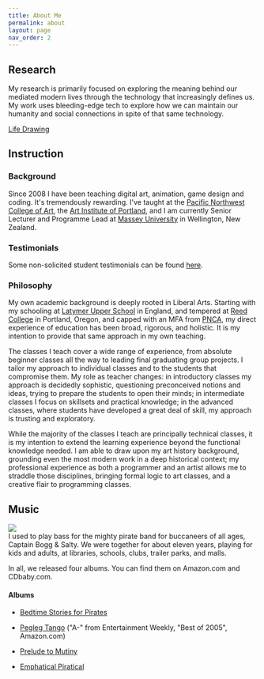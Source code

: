 ```yaml
---
title: About Me
permalink: about
layout: page
nav_order: 2
---
```

## Research

My research is primarily focused on exploring the meaning behind our mediated modern lives through the technology that increasingly defines us. My work uses bleeding-edge tech to explore how we can maintain our humanity and social connections in spite of that same technology.

[Life Drawing](https://www.lucashaley.com/life-drawing/)

## Instruction

### Background

Since 2008 I have been teaching digital art, animation, game design and coding. It's tremendously rewarding. I've taught at the [Pacific Northwest College of Art](https://www.lucashaley.com/www.pnca.edu), the [Art Institute of Portland](https://www.lucashaley.com/www.aii.edu), and I am currently Senior Lecturer and Programme Lead at [Massey University](http://creative.massey.ac.nz/) in Wellington, New Zealand.

### Testimonials

Some non-solicited student testimonials can be found [here](https://lucashaley.com/testimonials).

### Philosophy

My own academic background is deeply rooted in Liberal Arts. Starting with my schooling at [Latymer Upper School](http://www.latymer-upper.org/) in England, and tempered at [Reed College](https://www.lucashaley.com/www.reed.edu) in Portland, Oregon, and capped with an MFA from [PNCA](http://www.pnca.edu/), my direct experience of education has been broad, rigorous, and holistic. It is my intention to provide that same approach in my own teaching.

The classes I teach cover a wide range of experience, from absolute beginner classes all the way to leading final graduating group projects. I tailor my approach to individual classes and to the students that compromise them. My role as teacher changes: in introductory classes my approach is decidedly sophistic, questioning preconceived notions and ideas, trying to prepare the students to open their minds; in intermediate classes I focus on skillsets and practical knowledge; in the advanced classes, where students have developed a great deal of skill, my approach is trusting and exploratory.

While the majority of the classes I teach are principally technical classes, it is my intention to extend the learning experience beyond the functional knowledge needed. I am able to draw upon my art history background, grounding even the most modern work in a deep historical context; my professional experience as both a programmer and an artist allows me to straddle those disciplines, bringing formal logic to art classes, and a creative flair to programming classes.

## Music

![](/uploads/cbs.jpeg)  
I used to play bass for the mighty pirate band for buccaneers of all ages, Captain Bogg & Salty. We were together for about eleven years, playing for kids and adults, at libraries, schools, clubs, trailer parks, and malls.

In all, we released four albums. You can find them on Amazon.com and CDbaby.com.

#### Albums

*   [Bedtime Stories for Pirates](http://www.amazon.com/gp/product/B00003GO0I)
    
*   [Pegleg Tango](http://www.amazon.com/gp/product/B0007KH8F8) ("A-" from Entertainment Weekly, "Best of 2005", Amazon.com)
    
*   [Prelude to Mutiny](http://www.amazon.com/gp/product/B000H6SVA8)
    
*   [Emphatical Piratical](http://www.amazon.com/Emphatical-Piratical-Captain-Bogg-Salty/dp/B001NZ2O7S/)